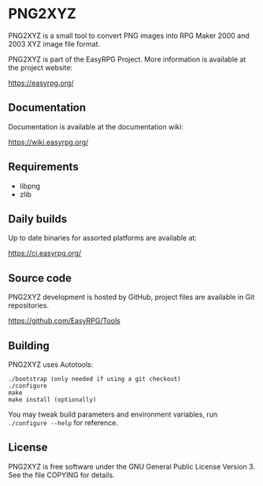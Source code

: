PNG2XYZ
=======

PNG2XYZ is a small tool to convert PNG images into RPG Maker 2000 and 2003 XYZ
image file format.

PNG2XYZ is part of the EasyRPG Project.
More information is available at the project website:

https://easyrpg.org/


Documentation
-------------

Documentation is available at the documentation wiki:

https://wiki.easyrpg.org/


Requirements
------------

 * libpng
 * zlib


Daily builds
------------

Up to date binaries for assorted platforms are available at:

https://ci.easyrpg.org/


Source code
-----------

PNG2XYZ development is hosted by GitHub, project files are available in Git
repositories.

https://github.com/EasyRPG/Tools


Building
--------

PNG2XYZ uses Autotools:

    ./bootstrap (only needed if using a git checkout)
    ./configure
    make
    make install (optionally)

You may tweak build parameters and environment variables, run
`./configure --help` for reference.


License
-------

PNG2XYZ is free software under the GNU General Public License Version 3. See
the file COPYING for details.
